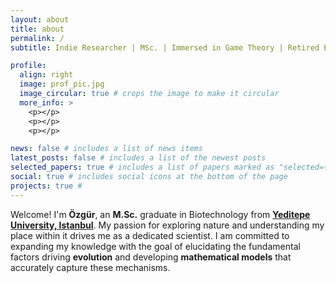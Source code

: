 ```yaml
---
layout: about
title: about
permalink: /
subtitle: Indie Researcher | MSc. | Immersed in Game Theory | Retired Esports Athlete

profile:
  align: right
  image: prof_pic.jpg
  image_circular: true # crops the image to make it circular
  more_info: >
    <p></p>
    <p></p>
    <p></p>

news: false # includes a list of news items
latest_posts: false # includes a list of the newest posts
selected_papers: true # includes a list of papers marked as "selected={true}"
social: true # includes social icons at the bottom of the page
projects: true #
---
```


Welcome! I'm **Özgür**, an **M.Sc.** graduate in Biotechnology from [**Yeditepe University, Istanbul**](https://fbe.yeditepe.edu.tr/en). My passion for exploring nature and understanding my place within it drives me as a dedicated scientist. I am committed to expanding my knowledge with the goal of elucidating the fundamental factors driving **evolution** and developing **mathematical models** that accurately capture these mechanisms.
